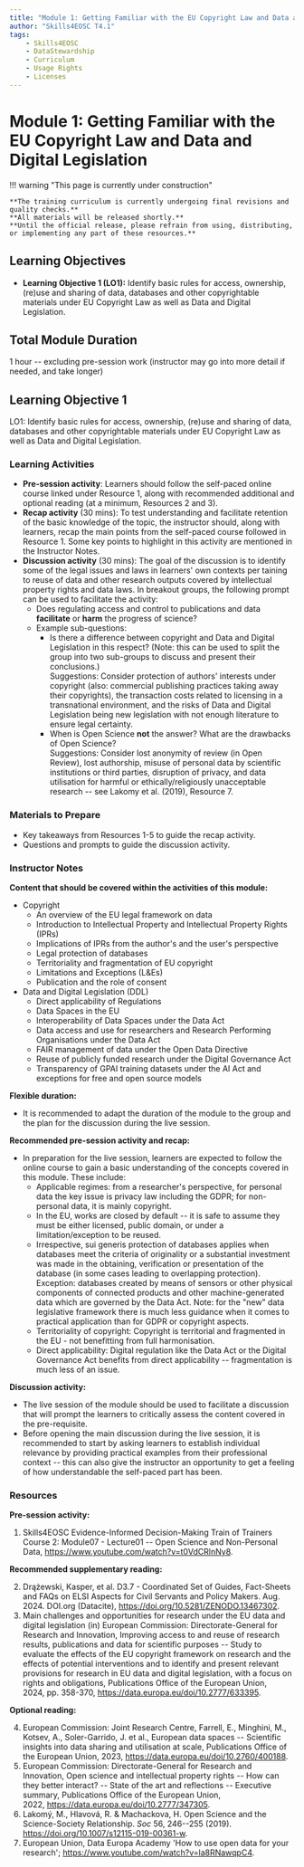 ```yaml
---
title: "Module 1: Getting Familiar with the EU Copyright Law and Data and Digital Legislation"
author: "Skills4EOSC T4.1"
tags:
    - Skills4EOSC
    - DataStewardship
    - Curriculum
    - Usage Rights
    - Licenses
---
```


# Module 1: Getting Familiar with the EU Copyright Law and Data and Digital Legislation


!!! warning "This page is currently under construction"

    **The training curriculum is currently undergoing final revisions and quality checks.**
    **All materials will be released shortly.**
    **Until the official release, please refrain from using, distributing, or implementing any part of these resources.**


## Learning Objectives

- **Learning Objective 1 (LO1):** Identify basic rules for access, ownership, (re)use and sharing of data, databases and other copyrightable materials under EU Copyright Law as well as Data and Digital Legislation.


## Total Module Duration

1 hour -- excluding pre-session work (instructor may go into more detail if needed, and take longer)


## Learning Objective 1

LO1: Identify basic rules for access, ownership, (re)use and sharing of data, databases and other copyrightable materials under EU Copyright Law as well as Data and Digital Legislation.


### Learning Activities

- **Pre-session activity**: Learners should follow the self-paced online course linked under Resource 1, along with recommended additional and optional reading (at a minimum, Resources 2 and 3).
- **Recap activity** (30 mins): To test understanding and facilitate retention of the basic knowledge of the topic, the instructor should, along with learners, recap the main points from the self-paced course followed in Resource 1. Some key points to highlight in this activity are mentioned in the Instructor Notes.
- **Discussion activity** (30 mins): The goal of the discussion is to identify some of the legal issues and laws in learners' own contexts per taining to reuse of data and other research outputs covered by intellectual property rights and data laws. In breakout groups, the following prompt can be used to facilitate the activity:
    - Does regulating access and control to publications and data **facilitate** or **harm** the progress of science?
    - Example sub-questions:
        - Is there a difference between copyright and Data and Digital Legislation in this respect? (Note: this can be used to split the group into two sub-groups to discuss and present their conclusions.)  
          Suggestions: Consider protection of authors' interests under copyright (also: commercial publishing practices taking away their copyrights), the transaction costs related to licensing in a transnational environment, and the risks of Data and Digital Legislation being new legislation with not enough literature to ensure legal certainty.
        - When is Open Science **not** the answer? What are the drawbacks of Open Science?  
          Suggestions: Consider lost anonymity of review (in Open Review), lost authorship, misuse of personal data by scientific institutions or third parties, disruption of privacy, and data utilisation for harmful or ethically/religiously unacceptable research -- see Lakomy et al. (2019), Resource 7.


### Materials to Prepare

- Key takeaways from Resources 1-5 to guide the recap activity.
- Questions and prompts to guide the discussion activity.


### Instructor Notes

**Content that should be covered within the activities of this module:**

- Copyright
    - An overview of the EU legal framework on data
    - Introduction to Intellectual Property and Intellectual Property Rights (IPRs)
    - Implications of IPRs from the author's and the user's perspective
    - Legal protection of databases
    - Territoriality and fragmentation of EU copyright
    - Limitations and Exceptions (L&Es)
    - Publication and the role of consent
- Data and Digital Legislation (DDL)
    - Direct applicability of Regulations
    - Data Spaces in the EU
    - Interoperability of Data Spaces under the Data Act
    - Data access and use for researchers and Research Performing Organisations under the Data Act
    - FAIR management of data under the Open Data Directive
    - Reuse of publicly funded research under the Digital Governance Act
    - Transparency of GPAI training datasets under the AI Act and exceptions for free and open source models

**Flexible duration:**

- It is recommended to adapt the duration of the module to the group and the plan for the discussion during the live session.

**Recommended pre-session activity and recap:**

- In preparation for the live session, learners are expected to follow the online course to gain a basic understanding of the concepts covered in this module. These include:
    - Applicable regimes: from a researcher's perspective, for personal data the key issue is privacy law including the GDPR; for non-personal data, it is mainly copyright.
    - In the EU, works are closed by default -- it is safe to assume they must be either licensed, public domain, or under a limitation/exception to be reused.
    - Irrespective, sui generis protection of databases applies when databases meet the criteria of originality or a substantial investment was made in the obtaining, verification or presentation of the database (in some cases leading to overlapping protection). Exception: databases created by means of sensors or other physical components of connected products and other machine-generated data which are governed by the Data Act. Note: for the "new" data legislative framework there is much less guidance when it comes to practical application than for GDPR or copyright aspects.
    - Territoriality of copyright: Copyright is territorial and fragmented in the EU - not benefitting from full harmonisation.
    - Direct applicability: Digital regulation like the Data Act or the Digital Governance Act benefits from direct applicability -- fragmentation is much less of an issue.

**Discussion activity:**

- The live session of the module should be used to facilitate a discussion that will prompt the learners to critically assess the content covered in the pre-requisite.
- Before opening the main discussion during the live session, it is recommended to start by asking learners to establish individual relevance by providing practical examples from their professional context -- this can also give the instructor an opportunity to get a feeling of how understandable the self-paced part has been.


### Resources

**Pre-session activity:**

1. Skills4EOSC Evidence-Informed Decision-Making Train of Trainers Course 2: Module07 - Lecture01 -- Open Science and Non-Personal Data, <https://www.youtube.com/watch?v=t0VdCRlnNy8>.

**Recommended supplementary reading:**

2. Drążewski, Kasper, et al. D3.7 - Coordinated Set of Guides, Fact-Sheets and FAQs on ELSI Aspects for Civil Servants and Policy Makers. Aug. 2024. DOI.org (Datacite), <https://doi.org/10.5281/ZENODO.13467302>.
3. Main challenges and opportunities for research under the EU data and digital legislation (in) European Commission: Directorate-General for Research and Innovation, Improving access to and reuse of research results, publications and data for scientific purposes -- Study to evaluate the effects of the EU copyright framework on research and the effects of potential interventions and to identify and present relevant provisions for research in EU data and digital legislation, with a focus on rights and obligations, Publications Office of the European Union, 2024, pp. 358-370, <https://data.europa.eu/doi/10.2777/633395>.

**Optional reading:**

4. European Commission: Joint Research Centre, Farrell, E., Minghini, M., Kotsev, A., Soler-Garrido, J. et al., European data spaces -- Scientific insights into data sharing and utilisation at scale, Publications Office of the European Union, 2023, <https://data.europa.eu/doi/10.2760/400188>.
5. European Commission: Directorate-General for Research and Innovation, Open science and intellectual property rights -- How can they better interact? -- State of the art and reflections -- Executive summary, Publications Office of the European Union, 2022, <https://data.europa.eu/doi/10.2777/347305>.
6. Lakomý, M., Hlavová, R. & Machackova, H. Open Science and the Science-Society Relationship. *Soc* 56, 246--255 (2019). <https://doi.org/10.1007/s12115-019-00361-w>.
7. European Union, Data Europa Academy 'How to use open data for your research'; <https://www.youtube.com/watch?v=la8RNawqpC4>.
